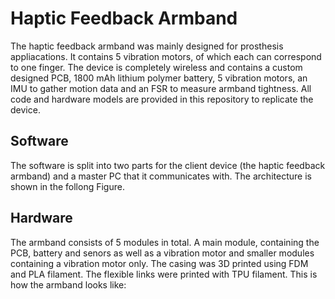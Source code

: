 # Haptic Feedback Armband

The haptic feedback armband was mainly designed for prosthesis appliacations. It contains 5 vibration motors, of which each can correspond to one finger. The device is completely wireless and contains a custom designed PCB, 1800 mAh lithium polymer battery, 5 vibration motors, an IMU to gather motion data and an FSR to measure armband tightness. All code and hardware models are provided in this repository to replicate the device.

## Software
The software is split into two parts for the client device (the haptic feedback armband) and a master PC that it communicates with. The architecture is shown in the follong Figure.

## Hardware
The armband consists of 5 modules in total. A main module, containing the PCB, battery and senors as well as a vibration motor and smaller modules containing a vibration motor only. The casing was 3D printed using FDM and PLA filament. The flexible links were printed with TPU filament. This is how the armband looks like:
